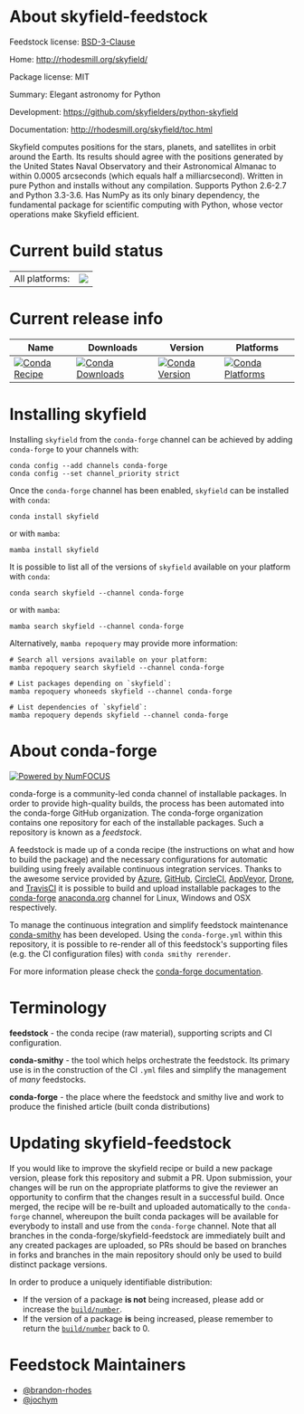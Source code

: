 About skyfield-feedstock
========================

Feedstock license: [BSD-3-Clause](https://github.com/conda-forge/skyfield-feedstock/blob/main/LICENSE.txt)

Home: http://rhodesmill.org/skyfield/

Package license: MIT

Summary: Elegant astronomy for Python

Development: https://github.com/skyfielders/python-skyfield

Documentation: http://rhodesmill.org/skyfield/toc.html

Skyfield computes positions for the stars, planets, and satellites in orbit around the Earth.
Its results should agree with the positions generated by the United States Naval Observatory
and their Astronomical Almanac to within 0.0005 arcseconds (which equals half a milliarcsecond).
Written in pure Python and installs without any compilation.
Supports Python 2.6-2.7 and Python 3.3-3.6. Has NumPy as its only binary dependency,
the fundamental package for scientific computing with Python, whose vector operations make
Skyfield efficient.


Current build status
====================


<table><tr><td>All platforms:</td>
    <td>
      <a href="https://dev.azure.com/conda-forge/feedstock-builds/_build/latest?definitionId=4942&branchName=main">
        <img src="https://dev.azure.com/conda-forge/feedstock-builds/_apis/build/status/skyfield-feedstock?branchName=main">
      </a>
    </td>
  </tr>
</table>

Current release info
====================

| Name | Downloads | Version | Platforms |
| --- | --- | --- | --- |
| [![Conda Recipe](https://img.shields.io/badge/recipe-skyfield-green.svg)](https://anaconda.org/conda-forge/skyfield) | [![Conda Downloads](https://img.shields.io/conda/dn/conda-forge/skyfield.svg)](https://anaconda.org/conda-forge/skyfield) | [![Conda Version](https://img.shields.io/conda/vn/conda-forge/skyfield.svg)](https://anaconda.org/conda-forge/skyfield) | [![Conda Platforms](https://img.shields.io/conda/pn/conda-forge/skyfield.svg)](https://anaconda.org/conda-forge/skyfield) |

Installing skyfield
===================

Installing `skyfield` from the `conda-forge` channel can be achieved by adding `conda-forge` to your channels with:

```
conda config --add channels conda-forge
conda config --set channel_priority strict
```

Once the `conda-forge` channel has been enabled, `skyfield` can be installed with `conda`:

```
conda install skyfield
```

or with `mamba`:

```
mamba install skyfield
```

It is possible to list all of the versions of `skyfield` available on your platform with `conda`:

```
conda search skyfield --channel conda-forge
```

or with `mamba`:

```
mamba search skyfield --channel conda-forge
```

Alternatively, `mamba repoquery` may provide more information:

```
# Search all versions available on your platform:
mamba repoquery search skyfield --channel conda-forge

# List packages depending on `skyfield`:
mamba repoquery whoneeds skyfield --channel conda-forge

# List dependencies of `skyfield`:
mamba repoquery depends skyfield --channel conda-forge
```


About conda-forge
=================

[![Powered by
NumFOCUS](https://img.shields.io/badge/powered%20by-NumFOCUS-orange.svg?style=flat&colorA=E1523D&colorB=007D8A)](https://numfocus.org)

conda-forge is a community-led conda channel of installable packages.
In order to provide high-quality builds, the process has been automated into the
conda-forge GitHub organization. The conda-forge organization contains one repository
for each of the installable packages. Such a repository is known as a *feedstock*.

A feedstock is made up of a conda recipe (the instructions on what and how to build
the package) and the necessary configurations for automatic building using freely
available continuous integration services. Thanks to the awesome service provided by
[Azure](https://azure.microsoft.com/en-us/services/devops/), [GitHub](https://github.com/),
[CircleCI](https://circleci.com/), [AppVeyor](https://www.appveyor.com/),
[Drone](https://cloud.drone.io/welcome), and [TravisCI](https://travis-ci.com/)
it is possible to build and upload installable packages to the
[conda-forge](https://anaconda.org/conda-forge) [anaconda.org](https://anaconda.org/)
channel for Linux, Windows and OSX respectively.

To manage the continuous integration and simplify feedstock maintenance
[conda-smithy](https://github.com/conda-forge/conda-smithy) has been developed.
Using the ``conda-forge.yml`` within this repository, it is possible to re-render all of
this feedstock's supporting files (e.g. the CI configuration files) with ``conda smithy rerender``.

For more information please check the [conda-forge documentation](https://conda-forge.org/docs/).

Terminology
===========

**feedstock** - the conda recipe (raw material), supporting scripts and CI configuration.

**conda-smithy** - the tool which helps orchestrate the feedstock.
                   Its primary use is in the construction of the CI ``.yml`` files
                   and simplify the management of *many* feedstocks.

**conda-forge** - the place where the feedstock and smithy live and work to
                  produce the finished article (built conda distributions)


Updating skyfield-feedstock
===========================

If you would like to improve the skyfield recipe or build a new
package version, please fork this repository and submit a PR. Upon submission,
your changes will be run on the appropriate platforms to give the reviewer an
opportunity to confirm that the changes result in a successful build. Once
merged, the recipe will be re-built and uploaded automatically to the
`conda-forge` channel, whereupon the built conda packages will be available for
everybody to install and use from the `conda-forge` channel.
Note that all branches in the conda-forge/skyfield-feedstock are
immediately built and any created packages are uploaded, so PRs should be based
on branches in forks and branches in the main repository should only be used to
build distinct package versions.

In order to produce a uniquely identifiable distribution:
 * If the version of a package **is not** being increased, please add or increase
   the [``build/number``](https://docs.conda.io/projects/conda-build/en/latest/resources/define-metadata.html#build-number-and-string).
 * If the version of a package **is** being increased, please remember to return
   the [``build/number``](https://docs.conda.io/projects/conda-build/en/latest/resources/define-metadata.html#build-number-and-string)
   back to 0.

Feedstock Maintainers
=====================

* [@brandon-rhodes](https://github.com/brandon-rhodes/)
* [@jochym](https://github.com/jochym/)

